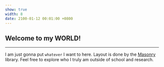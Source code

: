 ```yaml
---
show: true
width: 8
date: 2100-01-12 00:01:00 +0800
---
```


<div class="p-4">
    <h2>Welcome to my WORLD!</h2>
    <hr />
    <p>
        I am just gonna put <code>whatever</code> I want to here. Layout is done by the <a href="https://masonry.desandro.com/" target="_blank">Masonry</a> library. Feel free to explore who I truly am outside of school and research.
    </p>
</div>